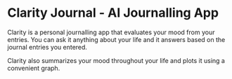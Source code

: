 # Clarity Journal - AI Journalling App
Clarity is a personal journalling app that evaluates your mood from your entries. You can ask it anything about your life and it answers based on the journal entries you entered.

Clarity also summarizes your mood throughout your life and plots it using a convenient graph.